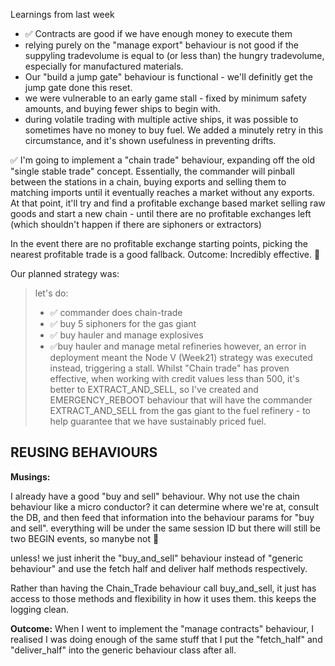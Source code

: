 Learnings from last week

* ✅ Contracts are good if we have enough money to execute them
* relying purely on the "manage export" behaviour is not good if the suppyling tradevolume is equal to (or less than) the hungry tradevolume, especially for manufactured materials.
* Our "build a jump gate" behaviour is functional - we'll definitly get the jump gate done this reset.
* we were vulnerable to an early game stall - fixed by minimum safety amounts, and buying fewer ships to begin with.
* during volatile trading with multiple active ships, it was possible to sometimes have no money to buy fuel. We added a minutely retry in this circumstance, and it's shown usefulness in preventing drifts.



✅ I'm going to implement a "chain trade" behaviour, expanding off the old "single stable trade" concept. Essentially, the commander will pinball between the stations in a chain, buying exports and selling them to matching imports until it eventually reaches a market without any exports. At that point, it'll try and find a profitable exchange based market selling raw goods and start a new chain - until there are no profitable exchanges left (which shouldn't happen if there are siphoners or extractors)

In the event there are no profitable exchange starting points, picking the nearest profitable  trade is a good fallback. 
Outcome: Incredibly effective. 🥇

Our planned strategy was: 
> let's do:
> * ✅ commander does chain-trade
> * ✅ buy 5 siphoners for the gas giant
> * ✅ buy hauler and manage explosives 
> * ✅buy hauler and manage metal refineries
however, an error in deployment meant the Node V (Week21) strategy was executed instead, triggering a stall.
Whilst "Chain trade" has proven effective, when working with credit values less than 500, it's better to EXTRACT_AND_SELL, so I've created and EMERGENCY_REBOOT behaviour that will have the commander EXTRACT_AND_SELL from the gas giant to the fuel refinery - to help guarantee that we have sustainably priced fuel. 


## REUSING BEHAVIOURS
**Musings:**

I already have a good "buy and sell" behaviour. Why not use the chain behaviour like a micro conductor? it can determine where we're at, consult the DB, and then feed that information into the behaviour params for "buy and sell". everything will be under the same session ID but there will still be two BEGIN events, so manybe not :thinking:

unless!
we just inherit the "buy_and_sell" behaviour instead of "generic behaviour" and use the fetch half and deliver half methods respectively. 

Rather than having the Chain_Trade behaviour call buy_and_sell, it just has access to those methods and flexibility in how it uses them.
this keeps the logging clean.

**Outcome:**
When I went to implement the "manage contracts" behaviour, I realised I was doing enough of the same stuff that I put the "fetch_half" and "deliver_half" into the generic behaviour class after all.
